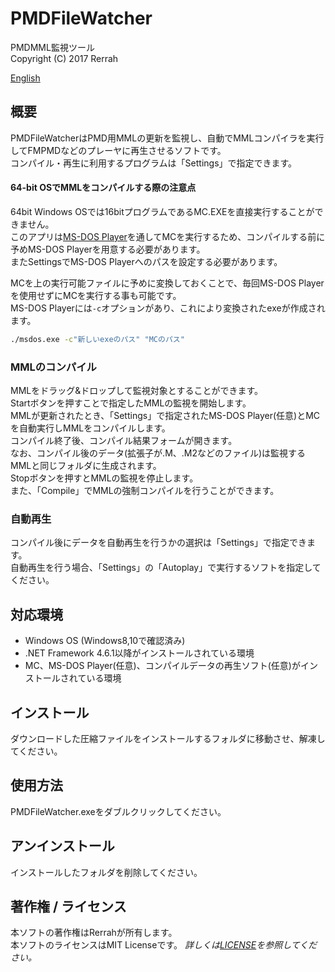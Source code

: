 # PMDFileWatcher
PMDMML監視ツール  
Copyright (C) 2017 Rerrah

[English](./README.md)

## 概要
PMDFileWatcherはPMD用MMLの更新を監視し、自動でMMLコンパイラを実行してFMPMDなどのプレーヤに再生させるソフトです。  
コンパイル・再生に利用するプログラムは「Settings」で指定できます。

#### 64-bit OSでMMLをコンパイルする際の注意点
64bit Windows OSでは16bitプログラムであるMC.EXEを直接実行することができません。  
このアプリは[MS-DOS Player](http://takeda-toshiya.my.coocan.jp/msdos/)を通してMCを実行するため、コンパイルする前に予めMS-DOS Playerを用意する必要があります。  
またSettingsでMS-DOS Playerへのパスを設定する必要があります。

MCを上の実行可能ファイルに予めに変換しておくことで、毎回MS-DOS Playerを使用せずにMCを実行する事も可能です。  
MS-DOS Playerには`-c`オプションがあり、これにより変換されたexeが作成されます。

```bat
./msdos.exe -c"新しいexeのパス" "MCのパス"
```

### MMLのコンパイル
MMLをドラッグ&ドロップして監視対象とすることができます。  
Startボタンを押すことで指定したMMLの監視を開始します。  
MMLが更新されたとき、「Settings」で指定されたMS-DOS Player(任意)とMCを自動実行しMMLをコンパイルします。  
コンパイル終了後、コンパイル結果フォームが開きます。  
なお、コンパイル後のデータ(拡張子が.M、.M2などのファイル)は監視するMMLと同じフォルダに生成されます。  
Stopボタンを押すとMMLの監視を停止します。  
また、「Compile」でMMLの強制コンパイルを行うことができます。

### 自動再生
コンパイル後にデータを自動再生を行うかの選択は「Settings」で指定できます。  
自動再生を行う場合、「Settings」の「Autoplay」で実行するソフトを指定してください。

## 対応環境
* Windows OS (Windows8,10で確認済み)
* .NET Framework 4.6.1以降がインストールされている環境
* MC、MS-DOS Player(任意)、コンパイルデータの再生ソフト(任意)がインストールされている環境

## インストール
ダウンロードした圧縮ファイルをインストールするフォルダに移動させ、解凍してください。

## 使用方法
PMDFileWatcher.exeをダブルクリックしてください。

## アンインストール
インストールしたフォルダを削除してください。

## 著作権 / ライセンス
本ソフトの著作権はRerrahが所有します。  
本ソフトのライセンスはMIT Licenseです。
*詳しくは[LICENSE](./LICENSE)を参照してください。*
